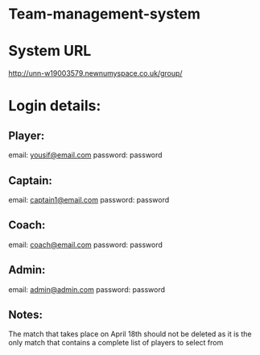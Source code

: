 # Team-management-system
System URL
==============
http://unn-w19003579.newnumyspace.co.uk/group/

Login details:
==============

Player:
-------
email: yousif@email.com
password: password

Captain:
-------
email: captain1@email.com
password: password

Coach:
-------
email: coach@email.com
password: password

Admin:
-------
email: admin@admin.com 
password: password

Notes:
------
The match that takes place on April 18th should not be deleted as it is the only match that contains a complete list of players to select from
